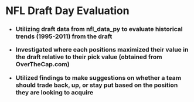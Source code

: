 <h1>
  NFL Draft Day Evaluation
</h1>
<h3>
  
- Utilizing draft data from nfl_data_py to evaluate historical trends (1995-2011) from the draft
  
- Investigated where each positions maximized their value in the draft relative to their pick value (obtained from OverTheCap.com)

- Utilized findings to make suggestions on whether a team should trade back, up, or stay put based on the position they are looking to acquire
</h3>
